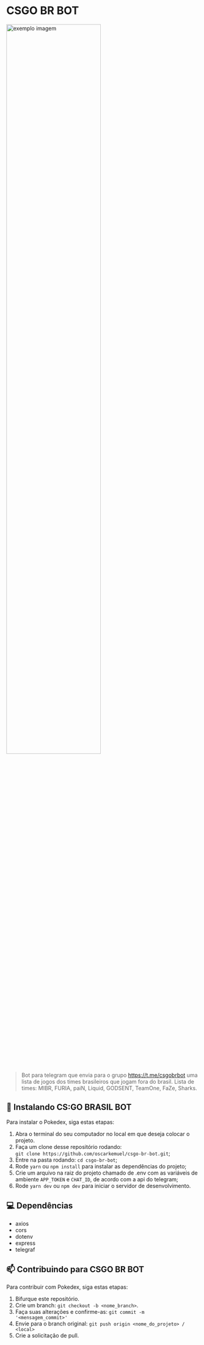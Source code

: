 # CSGO BR BOT

<img src="./src/assets/images-repository/img1.png" alt="exemplo imagem" width="70%" >

> Bot para telegram que envia para o grupo <a href="https://t.me/csgobrbot">https://t.me/csgobrbot</a> uma lista de jogos dos times brasileiros que jogam fora do brasil.
> Lista de times: MIBR, FURIA, paiN, Liquid, GODSENT, TeamOne, FaZe, Sharks.

## 🚀 Instalando CS:GO BRASIL BOT

Para instalar o Pokedex, siga estas etapas:

1. Abra o terminal do seu computador no local em que deseja colocar o projeto.
2. Faça um clone desse repositório rodando: <br> `git clone https://github.com/oscarkemuel/csgo-br-bot.git`;
3. Entre na pasta rodando: `cd csgo-br-bot`;
4. Rode `yarn` ou `npm install` para instalar as dependências do projeto;
5. Crie um arquivo na raiz do projeto chamado de .env com as variáveis de ambiente `APP_TOKEN` e `CHAT_ID`, de acordo com a api do telegram;
6. Rode `yarn dev` ou `npm dev` para iniciar o servidor de desenvolvimento.

## :computer: Dependências

* axios
* cors
* dotenv
* express
* telegraf

## 📫 Contribuindo para CSGO BR BOT
Para contribuir com Pokedex, siga estas etapas:

1. Bifurque este repositório.
2. Crie um branch: `git checkout -b <nome_branch>`.
3. Faça suas alterações e confirme-as: `git commit -m '<mensagem_commit>'`
4. Envie para o branch original: `git push origin <nome_do_projeto> / <local>`
5. Crie a solicitação de pull.
